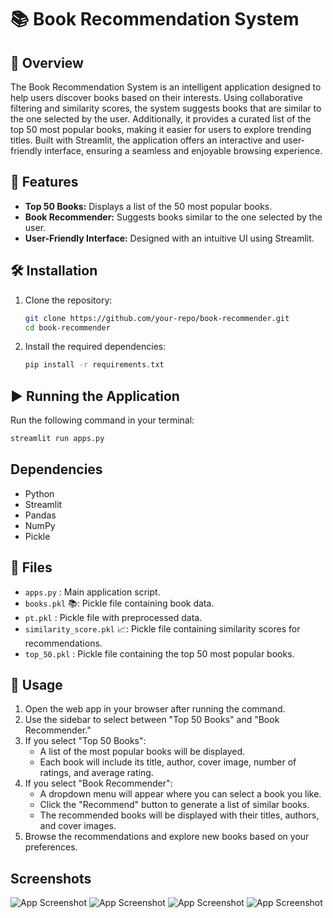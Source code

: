 # 📚 Book Recommendation System

## 🌟 Overview
The Book Recommendation System is an intelligent application designed to help users discover books based on their interests. Using collaborative filtering and similarity scores, the system suggests books that are similar to the one selected by the user. Additionally, it provides a curated list of the top 50 most popular books, making it easier for users to explore trending titles. Built with Streamlit, the application offers an interactive and user-friendly interface, ensuring a seamless and enjoyable browsing experience.
## 🚀 Features
- **Top 50 Books:** Displays a list of the 50 most popular books.
- **Book Recommender:** Suggests books similar to the one selected by the user.
-  **User-Friendly Interface:** Designed with an intuitive UI using Streamlit.

## 🛠 Installation
1. Clone the repository:
   ```bash
   git clone https://github.com/your-repo/book-recommender.git
   cd book-recommender
   ```
2. Install the required dependencies:
   ```bash
   pip install -r requirements.txt
   ```

## ▶️ Running the Application
Run the following command in your terminal:
```bash
streamlit run apps.py
```

## Dependencies
- Python
- Streamlit
- Pandas
- NumPy
- Pickle

## 📂 Files
- `apps.py` : Main application script.
- `books.pkl` 📚: Pickle file containing book data.
- `pt.pkl` : Pickle file with preprocessed data.
- `similarity_score.pkl` 📈: Pickle file containing similarity scores for recommendations.
- `top_50.pkl` : Pickle file containing the top 50 most popular books.

## 🎯 Usage
1. Open the web app in your browser after running the command.
2. Use the sidebar to select between "Top 50 Books" and "Book Recommender."
3. If you select "Top 50 Books":
   - A list of the most popular books will be displayed.
   - Each book will include its title, author, cover image, number of ratings, and average rating.
4. If you select "Book Recommender":
   - A dropdown menu will appear where you can select a book you like.
   - Click the "Recommend" button to generate a list of similar books.
   - The recommended books will be displayed with their titles, authors, and cover images.
5. Browse the recommendations and explore new books based on your preferences.


## Screenshots

![App Screenshot](https://via.placeholder.com/468x300?text=App+Screenshot+Here)
![App Screenshot](https://via.placeholder.com/468x300?text=App+Screenshot+Here)
![App Screenshot](https://via.placeholder.com/468x300?text=App+Screenshot+Here)
![App Screenshot](https://via.placeholder.com/468x300?text=App+Screenshot+Here)

